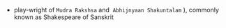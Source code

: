 - play-wright of `Mudra Rakshsa` and  `Abhijnyaan Shakuntalam` ), commonly known as Shakespeare of Sanskrit